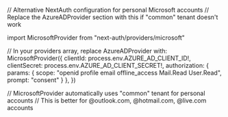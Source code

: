 // Alternative NextAuth configuration for personal Microsoft accounts
// Replace the AzureADProvider section with this if "common" tenant doesn't work

import MicrosoftProvider from "next-auth/providers/microsoft"

// In your providers array, replace AzureADProvider with:
MicrosoftProvider({
  clientId: process.env.AZURE_AD_CLIENT_ID!,
  clientSecret: process.env.AZURE_AD_CLIENT_SECRET!,
  authorization: {
    params: {
      scope: "openid profile email offline_access Mail.Read User.Read",
      prompt: "consent"
    }
  },
})

// MicrosoftProvider automatically uses "common" tenant for personal accounts
// This is better for @outlook.com, @hotmail.com, @live.com accounts

